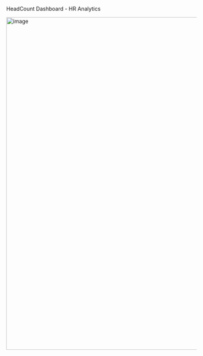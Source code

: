 HeadCount Dashboard - HR Analytics


<img width="1744" height="879" alt="image" src="https://github.com/user-attachments/assets/55ea955b-f3a9-45fb-9f2b-bae345940a77" />
